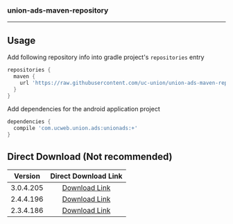 ### union-ads-maven-repository

***

## Usage

Add following repository info into gradle project's `repositories` entry

```gradle
repositories {
  maven {
    url 'https://raw.githubusercontent.com/uc-union/union-ads-maven-repository/master'
  }
}
```

Add dependencies for the android application project

```gradle
dependencies {
  compile 'com.ucweb.union.ads:unionads:+'
}
```

## Direct Download (Not recommended)

|Version|Direct Download Link|
|:---:|:---:|
|3.0.4.205|[Download Link][unionads-3-0]|
|2.4.4.196|[Download Link][unionads-2-4]|
|2.3.4.186|[Download Link][unionads-2-3]|


[unionads-2-1]: https://github.com/uc-union/union-ads-maven-repository/raw/master/com/ucweb/union/ads/unionads/2.1.1.121/unionads-2.1.1.121.jar
[unionads-2-2]: https://github.com/uc-union/union-ads-maven-repository/raw/master/com/ucweb/union/ads/unionads/2.2.5.146/unionads-2.2.5.146.aar
[unionads-2-3]: https://github.com/uc-union/union-ads-maven-repository/raw/master/com/ucweb/union/ads/unionads/2.3.4.186/unionads-2.3.4.186.aar
[unionads-2-4]: https://github.com/uc-union/union-ads-maven-repository/raw/master/com/ucweb/union/ads/unionads/2.4.4.196/unionads-2.4.4.196.aar
[unionads-3-0]: https://github.com/uc-union/union-ads-maven-repository/raw/master/com/ucweb/union/ads/unionads/3.0.4.205/unionads-3.0.4.205.aar
